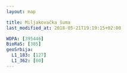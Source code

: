 ```yaml
---
layout: map

title: Miljakovačka šuma
last_modified_at: 2018-05-21T19:19:15+02:00

WDPA: [395446]
BioRaS: [385]
geoSrbija:
  L1_183: [127]
  L1_362: [60]
---
```

